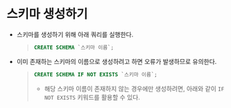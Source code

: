 # 스키마 생성하기

- 스키마를 생성하기 위해 아래 쿼리를 실행한다.

  > ```sql
  > CREATE SCHEMA `스키마 이름`;
  > ```

- 이미 존재하는 스키마의 이름으로 생성하려고 하면 오류가 발생하므로 유의한다.

  > ```sql
  > CREATE SCHEMA IF NOT EXISTS `스키마 이름`;
  > ```
  >
  > - 해당 스키마 이름이 존재하지 않는 경우에만 생성하려면, 아래와 같이 `IF NOT EXISTS` 키워드를 활용할 수 있다.
